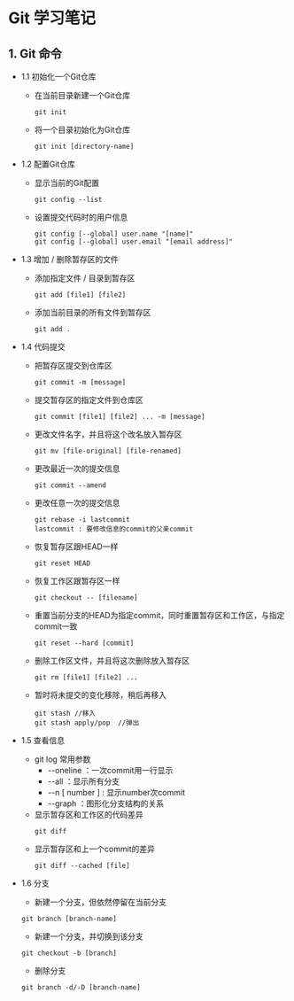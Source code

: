 # Git 学习笔记

## 1. Git 命令
* 1.1 初始化一个Git仓库
    * 在当前目录新建一个Git仓库
        ```
        git init
        ```
    * 将一个目录初始化为Git仓库
        ```
        git init [directory-name]
        ```
* 1.2 配置Git仓库
    * 显示当前的Git配置
        ```
        git config --list
        ```
    * 设置提交代码时的用户信息
        ```
        git config [--global] user.name "[name]"
        git config [--global] user.email "[email address]"
        ```
* 1.3 增加 / 删除暂存区的文件
    * 添加指定文件 / 目录到暂存区
        ```
        git add [file1] [file2]
        ```
    * 添加当前目录的所有文件到暂存区
        ```
        git add .
        ```
    
* 1.4 代码提交
    * 把暂存区提交到仓库区
        ```
        git commit -m [message]
        ```
    * 提交暂存区的指定文件到仓库区
        ```
        git commit [file1] [file2] ... -m [message]
        ```
    * 更改文件名字，并且将这个改名放入暂存区
        ```
        git mv [file-original] [file-renamed]
        ```
    * 更改最近一次的提交信息
        ```
        git commit --amend
        ```
    * 更改任意一次的提交信息
        ```
        git rebase -i lastcommit
        lastcommit : 要修改信息的commit的父亲commit
        ```
    * 恢复暂存区跟HEAD一样
        ```
        git reset HEAD
        ```
    * 恢复工作区跟暂存区一样
        ```
        git checkout -- [filename]
        ```
    * 重置当前分支的HEAD为指定commit，同时重置暂存区和工作区，与指定commit一致
        ```
        git reset --hard [commit]
        ```
    * 删除工作区文件，并且将这次删除放入暂存区
        ```
        git rm [file1] [file2] ...
        ```
    * 暂时将未提交的变化移除，稍后再移入
        ```
        git stash //移入
        git stash apply/pop  //弹出
        ```
* 1.5 查看信息
    * git log 常用参数
        * --oneline ：一次commit用一行显示
        * --all ：显示所有分支
        * --n [ number ] : 显示number次commit
        * --graph ：图形化分支结构的关系
    * 显示暂存区和工作区的代码差异
        ```
        git diff
        ```
    * 显示暂存区和上一个commit的差异
        ```
        git diff --cached [file]
        ```
* 1.6 分支
    * 新建一个分支，但依然停留在当前分支
    ```
    git branch [branch-name]
    ```
    * 新建一个分支，并切换到该分支
    ```
    git checkout -b [branch]
    ```
    * 删除分支
    ```
    git branch -d/-D [branch-name]
    ```

